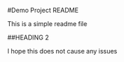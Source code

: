 #Demo Project README

This is a simple readme file

##HEADING 2

I hope this does not cause any issues
